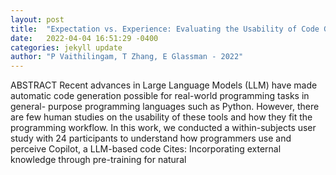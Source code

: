 ```yaml
---
layout: post
title:  "Expectation vs. Experience: Evaluating the Usability of Code Generation Tools Powered by Large Language Models"
date:   2022-04-04 16:51:29 -0400
categories: jekyll update
author: "P Vaithilingam, T Zhang, E Glassman - 2022"
---
```

ABSTRACT Recent advances in Large Language Models (LLM) have made automatic code generation possible for real-world programming tasks in general- purpose programming languages such as Python. However, there are few human studies on the usability of these tools and how they fit the programming workflow. In this work, we conducted a within-subjects user study with 24 participants to understand how programmers use and perceive Copilot, a LLM-based code Cites: Incorporating external knowledge through pre-training for natural